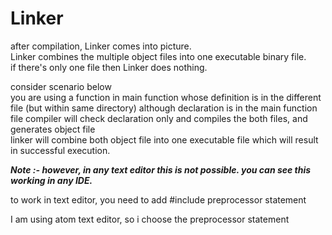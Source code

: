 <h1>Linker</h1>
after compilation, Linker comes into picture.</br>
Linker combines the multiple object files into one executable binary file.</br>
if there's only one file then Linker does nothing.</br>

consider scenario below</br>
you are using a function in main function whose definition is in the different file (but within same directory) although declaration is in the main function file
compiler will check declaration only and compiles the both files, and generates object file</br>
linker will combine both object file into one executable file which will result in successful execution.</br>

<b><i>Note :- however, in any text editor this is not possible. you can see this working in any IDE.</i></b></br>

to work in text editor,  you need to add #include preprocessor statement</br>

I am using atom text editor, so i choose the preprocessor statement</br>
